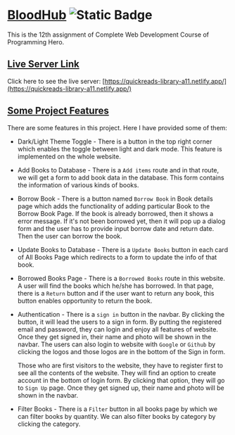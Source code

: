 # [BloodHub](https://github.com/programming-hero-web-course1/b8a12-client-side-NafizUddin) <img alt="Static Badge" src="https://img.shields.io/badge/Last_commit-04/_12/_2023-green">

This is the 12th assignment of Complete Web Development Course of Programming Hero.

## [ Live Server Link](https://quickreads-library-a11.netlify.app/)

Click here to see the live server: [https://quickreads-library-a11.netlify.app/](https://quickreads-library-a11.netlify.app/)

## [Some Project Features](https://github.com/Porgramming-Hero-web-course/b8a11-client-side-NafizUddin)

There are some features in this project. Here I have provided some of them:

- Dark/Light Theme Toggle - There is a button in the top right corner which enables the toggle between light and dark mode. This feature is implemented on the whole website.

- Add Books to Database - There is a `Add items` route and in that route, we will get a form to add book data in the database. This form contains the information of various kinds of books.

- Borrow Book - There is a button named `Borrow Book` in Book details page which adds the functionality of adding particular Book to the Borrow Book Page. If the book is already borrowed, then it shows a error message. If it's not been borrowed yet, then it will pop up a dialog form and the user has to provide input borrow date and return date. Then the user can borrow the book.

- Update Books to Database - There is a `Update Books` button in each card of All Books Page which redirects to a form to update the info of that book.

- Borrowed Books Page - There is a `Borrowed Books` route in this website. A user will find the books which he/she has borrowed. In that page, there is a `Return` button and if the user want to return any book, this button enables opportunity to return the book.

- Authentication - There is a `sign in` button in the navbar. By clicking the button, it will lead the users to a sign in form. By putting the registered email and password, they can login and enjoy all features of website. Once they get signed in, their name and photo will be shown in the navbar. The users can also login to website with `Google` or `Github` by clicking the logos and those logos are in the bottom of the Sign in form.

  Those who are first visitors to the website, they have to register first to see all the contents of the website. They will find an option to create account in the bottom of login form. By clicking that option, they will go to `Sign Up` page. Once they get signed up, their name and photo will be shown in the navbar.

- Filter Books - There is a `Filter` button in all books page by which we can filter books by quantity. We can also filter books by category by clicking the category.
